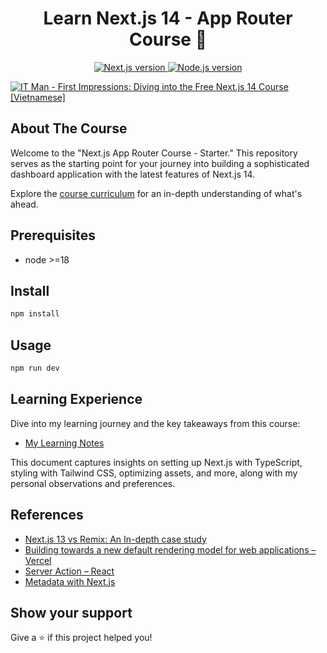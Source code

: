 <h1 align="center">Learn Next.js 14 - App Router Course 👋</h1>
<p align="center">
  <a href="https://nextjs.org/learn">
    <img alt="Next.js version" src="https://img.shields.io/badge/next.js-%3E%3D14.0.0-blue.svg">
  </a>
  <a href="https://nodejs.org/en/">
    <img alt="Node.js version" src="https://img.shields.io/badge/node-%3E%3D18-blue.svg">
  </a>
</p>

[![IT Man - First Impressions: Diving into the Free Next.js 14 Course [Vietnamese]](https://i.ytimg.com/vi/ccV582wobvQ/hqdefault.jpg)](https://www.youtube.com/watch?v=ccV582wobvQ)

## About The Course

Welcome to the "Next.js App Router Course - Starter." This repository serves as the starting point for your journey into building a sophisticated dashboard application with the latest features of Next.js 14.

Explore the [course curriculum](https://nextjs.org/learn) for an in-depth understanding of what's ahead.

## Prerequisites

- node >=18

## Install

```sh
npm install
```

## Usage

```sh
npm run dev
```

## Learning Experience

Dive into my learning journey and the key takeaways from this course:

- [My Learning Notes](./Learn.md)

This document captures insights on setting up Next.js with TypeScript, styling with Tailwind CSS, optimizing assets, and more, along with my personal observations and preferences.

## References

- [Next.js 13 vs Remix: An In-depth case study](https://prateeksurana.me/blog/nextjs-13-vs-remix-an-in-depth-case-study/)
- [Building towards a new default rendering model for web applications – Vercel](https://vercel.com/blog/partial-prerendering-with-next-js-creating-a-new-default-rendering-model)
- [Server Action – React](https://react.dev/reference/react/use-server)
- [Metadata with Next.js](https://nextjs.org/docs/app/building-your-application/optimizing/metadata)

## Show your support

Give a ⭐️ if this project helped you!
